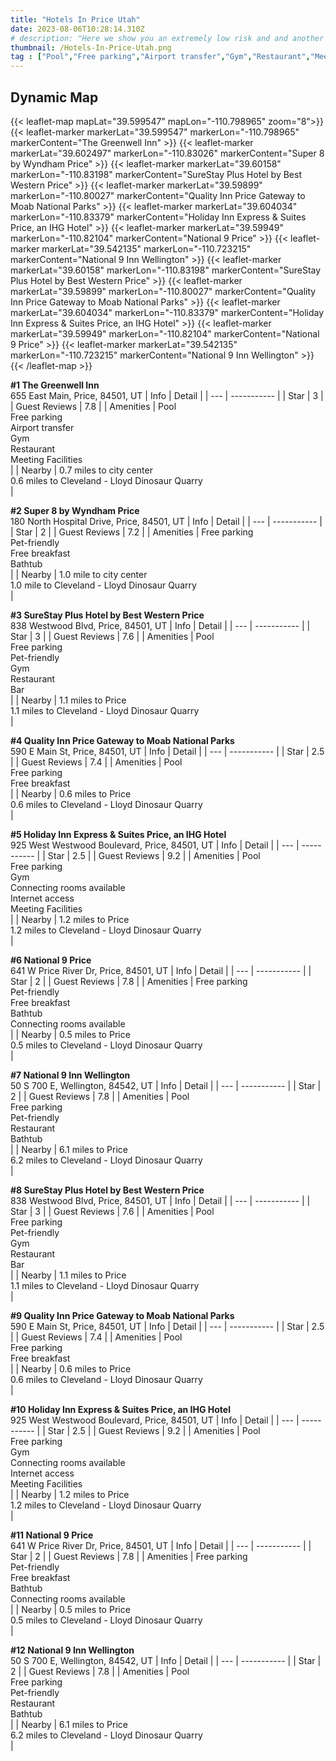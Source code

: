 ```yaml
---
title: "Hotels In Price Utah"
date: 2023-08-06T10:28:14.310Z
# description: "Here we show you an extremely low risk and and another medium risk approach to earn passive income "
thumbnail: /Hotels-In-Price-Utah.png
tag : ["Pool","Free parking","Airport transfer","Gym","Restaurant","Meeting Facilities","Pet-friendly","Free breakfast","Bathtub","Bar","Connecting rooms available","Internet access"]
---
```


## Dynamic Map
{{< leaflet-map  mapLat="39.599547" mapLon="-110.798965" zoom="8">}}
    {{< leaflet-marker markerLat="39.599547" markerLon="-110.798965" markerContent="The Greenwell Inn" >}}
    {{< leaflet-marker markerLat="39.602497" markerLon="-110.83026" markerContent="Super 8 by Wyndham Price" >}}
    {{< leaflet-marker markerLat="39.60158" markerLon="-110.83198" markerContent="SureStay Plus Hotel by Best Western Price" >}}
    {{< leaflet-marker markerLat="39.59899" markerLon="-110.80027" markerContent="Quality Inn Price Gateway to Moab National Parks" >}}
    {{< leaflet-marker markerLat="39.604034" markerLon="-110.83379" markerContent="Holiday Inn Express & Suites Price, an IHG Hotel" >}}
    {{< leaflet-marker markerLat="39.59949" markerLon="-110.82104" markerContent="National 9 Price" >}}
    {{< leaflet-marker markerLat="39.542135" markerLon="-110.723215" markerContent="National 9 Inn Wellington" >}}
    {{< leaflet-marker markerLat="39.60158" markerLon="-110.83198" markerContent="SureStay Plus Hotel by Best Western Price" >}}
    {{< leaflet-marker markerLat="39.59899" markerLon="-110.80027" markerContent="Quality Inn Price Gateway to Moab National Parks" >}}
    {{< leaflet-marker markerLat="39.604034" markerLon="-110.83379" markerContent="Holiday Inn Express & Suites Price, an IHG Hotel" >}}
    {{< leaflet-marker markerLat="39.59949" markerLon="-110.82104" markerContent="National 9 Price" >}}
    {{< leaflet-marker markerLat="39.542135" markerLon="-110.723215" markerContent="National 9 Inn Wellington" >}}
{{< /leaflet-map >}}


**#1 The Greenwell Inn**<br>655 East Main, Price, 84501, UT
| Info | Detail |
| --- | ----------- |
| Star | 3 |
| Guest Reviews | 7.8 |
| Amenities | Pool<br>Free parking<br>Airport transfer<br>Gym<br>Restaurant<br>Meeting Facilities<br> |
| Nearby | 0.7 miles to city center<br>0.6 miles to Cleveland - Lloyd Dinosaur Quarry<br> |

**#2 Super 8 by Wyndham Price**<br>180 North Hospital Drive, Price, 84501, UT
| Info | Detail |
| --- | ----------- |
| Star | 2 |
| Guest Reviews | 7.2 |
| Amenities | Free parking<br>Pet-friendly<br>Free breakfast<br>Bathtub<br> |
| Nearby | 1.0 mile to city center<br>1.0 mile to Cleveland - Lloyd Dinosaur Quarry<br> |

**#3 SureStay Plus Hotel by Best Western Price**<br>838 Westwood Blvd, Price, 84501, UT
| Info | Detail |
| --- | ----------- |
| Star | 3 |
| Guest Reviews | 7.6 |
| Amenities | Pool<br>Free parking<br>Pet-friendly<br>Gym<br>Restaurant<br>Bar<br> |
| Nearby | 1.1 miles to Price<br>1.1 miles to Cleveland - Lloyd Dinosaur Quarry<br> |

**#4 Quality Inn Price Gateway to Moab National Parks**<br>590 E Main St, Price, 84501, UT
| Info | Detail |
| --- | ----------- |
| Star | 2.5 |
| Guest Reviews | 7.4 |
| Amenities | Pool<br>Free parking<br>Free breakfast<br> |
| Nearby | 0.6 miles to Price<br>0.6 miles to Cleveland - Lloyd Dinosaur Quarry<br> |

**#5 Holiday Inn Express & Suites Price, an IHG Hotel**<br>925 West Westwood Boulevard, Price, 84501, UT
| Info | Detail |
| --- | ----------- |
| Star | 2.5 |
| Guest Reviews | 9.2 |
| Amenities | Pool<br>Free parking<br>Gym<br>Connecting rooms available<br>Internet access<br>Meeting Facilities<br> |
| Nearby | 1.2 miles to Price<br>1.2 miles to Cleveland - Lloyd Dinosaur Quarry<br> |

**#6 National 9 Price**<br>641 W Price River Dr, Price, 84501, UT
| Info | Detail |
| --- | ----------- |
| Star | 2 |
| Guest Reviews | 7.8 |
| Amenities | Free parking<br>Pet-friendly<br>Free breakfast<br>Bathtub<br>Connecting rooms available<br> |
| Nearby | 0.5 miles to Price<br>0.5 miles to Cleveland - Lloyd Dinosaur Quarry<br> |

**#7 National 9 Inn Wellington**<br>50 S 700 E, Wellington, 84542, UT
| Info | Detail |
| --- | ----------- |
| Star | 2 |
| Guest Reviews | 7.8 |
| Amenities | Pool<br>Free parking<br>Pet-friendly<br>Restaurant<br>Bathtub<br> |
| Nearby | 6.1 miles to Price<br>6.2 miles to Cleveland - Lloyd Dinosaur Quarry<br> |

**#8 SureStay Plus Hotel by Best Western Price**<br>838 Westwood Blvd, Price, 84501, UT
| Info | Detail |
| --- | ----------- |
| Star | 3 |
| Guest Reviews | 7.6 |
| Amenities | Pool<br>Free parking<br>Pet-friendly<br>Gym<br>Restaurant<br>Bar<br> |
| Nearby | 1.1 miles to Price<br>1.1 miles to Cleveland - Lloyd Dinosaur Quarry<br> |

**#9 Quality Inn Price Gateway to Moab National Parks**<br>590 E Main St, Price, 84501, UT
| Info | Detail |
| --- | ----------- |
| Star | 2.5 |
| Guest Reviews | 7.4 |
| Amenities | Pool<br>Free parking<br>Free breakfast<br> |
| Nearby | 0.6 miles to Price<br>0.6 miles to Cleveland - Lloyd Dinosaur Quarry<br> |

**#10 Holiday Inn Express & Suites Price, an IHG Hotel**<br>925 West Westwood Boulevard, Price, 84501, UT
| Info | Detail |
| --- | ----------- |
| Star | 2.5 |
| Guest Reviews | 9.2 |
| Amenities | Pool<br>Free parking<br>Gym<br>Connecting rooms available<br>Internet access<br>Meeting Facilities<br> |
| Nearby | 1.2 miles to Price<br>1.2 miles to Cleveland - Lloyd Dinosaur Quarry<br> |

**#11 National 9 Price**<br>641 W Price River Dr, Price, 84501, UT
| Info | Detail |
| --- | ----------- |
| Star | 2 |
| Guest Reviews | 7.8 |
| Amenities | Free parking<br>Pet-friendly<br>Free breakfast<br>Bathtub<br>Connecting rooms available<br> |
| Nearby | 0.5 miles to Price<br>0.5 miles to Cleveland - Lloyd Dinosaur Quarry<br> |

**#12 National 9 Inn Wellington**<br>50 S 700 E, Wellington, 84542, UT
| Info | Detail |
| --- | ----------- |
| Star | 2 |
| Guest Reviews | 7.8 |
| Amenities | Pool<br>Free parking<br>Pet-friendly<br>Restaurant<br>Bathtub<br> |
| Nearby | 6.1 miles to Price<br>6.2 miles to Cleveland - Lloyd Dinosaur Quarry<br> |

